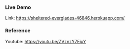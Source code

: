 ### Live Demo

Link: https://sheltered-everglades-46846.herokuapp.com/

### Reference

Youtube: https://youtu.be/ZVznzY7EjuY
